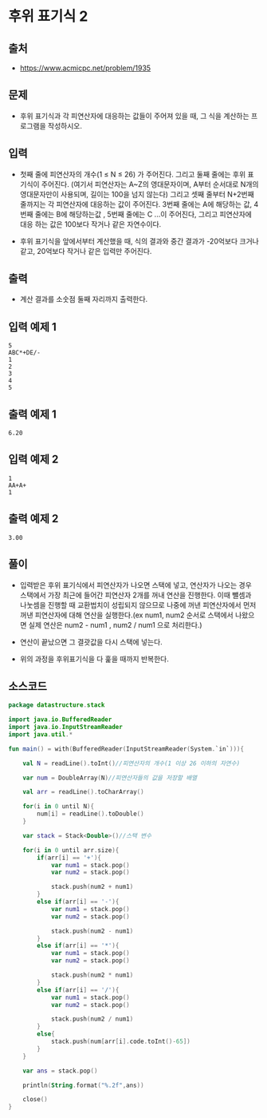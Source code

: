 # 후위 표기식 2

## 출처

* https://www.acmicpc.net/problem/1935

## 문제

* 후위 표기식과 각 피연산자에 대응하는 값들이 주어져 있을 때, 그 식을 계산하는 프로그램을 작성하시오.

## 입력

* 첫째 줄에 피연산자의 개수(1 ≤ N ≤ 26) 가 주어진다. 그리고 둘째 줄에는 후위 표기식이 주어진다. (여기서 피연산자는 A~Z의 영대문자이며, A부터 순서대로 N개의 영대문자만이 사용되며, 길이는 100을 넘지 않는다) 그리고 셋째 줄부터 N+2번째 줄까지는 각 피연산자에 대응하는 값이 주어진다. 3번째 줄에는 A에 해당하는 값, 4번째 줄에는 B에 해당하는값 , 5번째 줄에는 C ...이 주어진다, 그리고 피연산자에 대응 하는 값은 100보다 작거나 같은 자연수이다.

* 후위 표기식을 앞에서부터 계산했을 때, 식의 결과와 중간 결과가 -20억보다 크거나 같고, 20억보다 작거나 같은 입력만 주어진다.

## 출력

* 계산 결과를 소숫점 둘째 자리까지 출력한다.

## 입력 예제 1

```
5
ABC*+DE/-
1
2
3
4
5
```

## 출력 예제 1

```
6.20
```

## 입력 예제 2

```
1
AA+A+
1
```

## 출력 예제 2

```
3.00
```

## 풀이

* 입력받은 후위 표기식에서 피연산자가 나오면 스택에 넣고, 연산자가 나오는 경우 스택에서 가장 최근에 들어간 피연산자 2개를 꺼내 연산을 진행한다. 이때 뺄셈과 나눗셈을 진행할 때 교환법치이 성립되지 않으므로 나중에 꺼낸 피연산자에서 먼저 꺼낸 피연산자에 대해 연산을 실행한다.(ex num1, num2 순서로 스택에서 나왔으면 실제 연산은 num2 - num1 , num2 / num1 으로 처리한다.)

* 연산이 끝났으면 그 결괏값을 다시 스택에 넣는다.

* 위의 과정을 후위표기식을 다 훑을 때까지 반복한다.

## 소스코드

```kotlin
package datastructure.stack

import java.io.BufferedReader
import java.io.InputStreamReader
import java.util.*

fun main() = with(BufferedReader(InputStreamReader(System.`in`))){

    val N = readLine().toInt()//피연산자의 개수(1 이상 26 이하의 자연수)

    var num = DoubleArray(N)//피연산자들의 값을 저장할 배열

    val arr = readLine().toCharArray()

    for(i in 0 until N){
        num[i] = readLine().toDouble()
    }

    var stack = Stack<Double>()//스택 변수

    for(i in 0 until arr.size){
        if(arr[i] == '+'){
            var num1 = stack.pop()
            var num2 = stack.pop()

            stack.push(num2 + num1)
        }
        else if(arr[i] == '-'){
            var num1 = stack.pop()
            var num2 = stack.pop()

            stack.push(num2 - num1)
        }
        else if(arr[i] == '*'){
            var num1 = stack.pop()
            var num2 = stack.pop()

            stack.push(num2 * num1)
        }
        else if(arr[i] == '/'){
            var num1 = stack.pop()
            var num2 = stack.pop()

            stack.push(num2 / num1)
        }
        else{
            stack.push(num[arr[i].code.toInt()-65])
        }
    }

    var ans = stack.pop()

    println(String.format("%.2f",ans))

    close()
}
```

